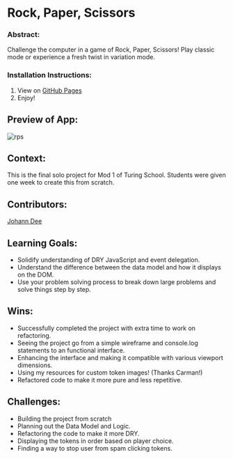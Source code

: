 # Rock, Paper, Scissors

### Abstract:
Challenge the computer in a game of Rock, Paper, Scissors! Play classic mode or experience a fresh twist in variation mode.

### Installation Instructions:
1. View on [GitHub Pages](https://joh-ann.github.io/rps-solo/)
2. Enjoy!

## Preview of App:
![rps](https://github.com/joh-ann/rps-solo/assets/126308696/f6f79f33-0151-4225-88c1-3c2a6a7c012f)

## Context:
This is the final solo project for Mod 1 of Turing School. Students were given one week to create this from scratch.

## Contributors:
[Johann Dee](https://github.com/joh-ann)

## Learning Goals:
- Solidify understanding of DRY JavaScript and event delegation.
- Understand the difference between the data model and how it displays on the DOM.
- Use your problem solving process to break down large problems and solve things step by step.

## Wins:
- Successfully completed the project with extra time to work on refactoring.
- Seeing the project go from a simple wireframe and console.log statements to an functional interface.
- Enhancing the interface and making it compatible with various viewport dimensions.
- Using my resources for custom token images! (Thanks Carman!)
- Refactored code to make it more pure and less repetitive.

## Challenges:
- Building the project from scratch
- Planning out the Data Model and Logic.
- Refactoring the code to make it more DRY.
- Displaying the tokens in order based on player choice.
- Finding a way to stop user from spam clicking tokens.
